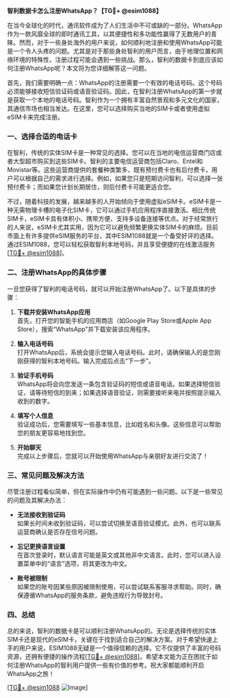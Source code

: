 **智利数据卡怎么注册WhatsApp？【TG💪+ @esim1088】**

在当今全球化的时代，通讯软件成为了人们生活中不可或缺的一部分。WhatsApp作为一款风靡全球的即时通讯工具，以其便捷性和多功能性赢得了无数用户的青睐。然而，对于一些身处海外的用户来说，如何顺利地注册和使用WhatsApp可能是一个令人头疼的问题。尤其是对于那些身处智利的用户而言，由于地理位置和网络环境的特殊性，注册过程可能会遇到一些挑战。那么，智利的数据卡到底应该如何注册WhatsApp呢？本文将为您详细解答这一问题。

首先，我们需要明确一点：WhatsApp的注册需要一个有效的电话号码。这个号码必须能够接收短信验证码或语音验证码。因此，在智利注册WhatsApp的第一步就是获取一个本地的电话号码。智利作为一个拥有丰富自然景观和多元文化的国家，其通信市场也相当发达。在这里，您可以选择购买当地的SIM卡或者使用虚拟eSIM卡来完成注册。

### 一、选择合适的电话卡

在智利，传统的实体SIM卡是一种常见的选择。您可以在当地的电信运营商门店或者大型超市购买到这些SIM卡。智利的主要电信运营商包括Claro、Entel和Movistar等。这些运营商提供的套餐种类繁多，既有预付费卡也有后付费卡，用户可以根据自己的需求进行选择。例如，如果您只是短期访问智利，可以选择一张预付费卡；而如果您计划长期居住，则后付费卡可能更适合您。

不过，随着科技的发展，越来越多的人开始倾向于使用虚拟eSIM卡。eSIM卡是一种无需物理卡槽的电子化SIM卡，它可以通过手机应用程序直接激活。相比传统SIM卡，eSIM卡具有体积小、携带方便、支持多设备连接等优点。对于经常旅行的人来说，eSIM卡尤其实用，因为它可以避免频繁更换实体SIM卡的麻烦。目前市面上有许多提供eSIM服务的平台，其中ESIM1088就是一个备受好评的选择。通过ESIM1088，您可以轻松获取智利本地号码，并且享受便捷的在线激活服务[[TG💪+ @esim1088](https://t.me/s/esim1088)]。

### 二、注册WhatsApp的具体步骤

一旦您获得了智利的电话号码，就可以开始注册WhatsApp了。以下是具体的步骤：

1. **下载并安装WhatsApp应用**  
   首先，打开您的智能手机的应用商店（如Google Play Store或Apple App Store），搜索“WhatsApp”并下载安装该应用程序。

2. **输入电话号码**  
   打开WhatsApp后，系统会提示您输入电话号码。此时，请确保输入的是您刚刚获得的智利本地号码。输入完成后点击“下一步”。

3. **验证手机号码**  
   WhatsApp将会向您发送一条包含验证码的短信或语音电话。如果选择短信验证，请等待短信的到来；如果选择语音验证，则需要接听来电并按照提示输入收到的数字。

4. **填写个人信息**  
   验证成功后，您需要填写一些基本信息，比如姓名和头像。这些信息可以帮助您的朋友更容易地找到您。

5. **开始聊天**  
   完成以上步骤后，您就可以开始使用WhatsApp与亲朋好友进行交流了！

### 三、常见问题及解决方法

尽管注册过程看似简单，但在实际操作中仍有可能遇到一些问题。以下是一些常见的问题及其解决办法：

- **无法接收到验证码**  
  如果长时间未收到验证码，可以尝试切换至语音验证模式。此外，也可以联系运营商确认是否存在信号问题。

- **忘记更换语言设置**  
  在首次登录时，默认语言可能是英文或其他非中文语言。此时，您可以进入设置菜单中的“语言”选项，将其更改为中文。

- **账号被限制**  
  如果您的账号因某些原因被限制使用，可以尝试联系客服寻求帮助。同时，确保遵循WhatsApp的服务条款，避免违规行为导致封号。

### 四、总结

总的来说，智利的数据卡是可以顺利注册WhatsApp的。无论是选择传统的实体SIM卡还是现代的eSIM卡，关键在于找到适合自己的解决方案。对于希望快速上手的用户来说，ESIM1088无疑是一个值得信赖的选择。它不仅提供了丰富的号码资源，还拥有便捷的操作流程[[TG💪+ @esim1088](https://t.me/s/esim1088)]。希望本文能为正在困扰于如何注册WhatsApp的智利用户提供一些有价值的参考。祝大家都能顺利开启WhatsApp之旅！

[[TG💪+ @esim1088](https://t.me/s/esim1088) ![Image](https://i.postimg.cc/4NQfJmqS/Snipaste-2025-05-13-00-14-12.png)]